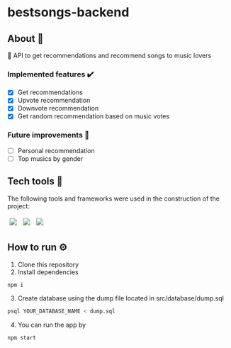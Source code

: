 # bestsongs-backend
## About 🔎
:musical_note: API to get recommendations and recommend songs to music lovers
### Implemented features :heavy_check_mark:
- [x] Get recommendations
- [x] Upvote recommendation
- [x] Downvote recommendation
- [x] Get random recommendation based on music votes
### Future improvements 🔮
- [ ] Personal recommendation
- [ ] Top musics by gender
## Tech tools 🔧
The following tools and frameworks were used in the construction of the project:<br>
<p>
  <img style='margin: 5px;' src='https://img.shields.io/badge/Node.js-339933?style=for-the-badge&logo=nodedotjs&logoColor=white'>
  <img style='margin: 5px;' src='https://img.shields.io/badge/Express.js-000000?style=for-the-badge&logo=express&logoColor=white'>
  <img style='margin: 5px;' src="https://img.shields.io/badge/PostgreSQL-316192?style=for-the-badge&logo=postgresql&logoColor=white"/>
</p>

## How to run ⚙️

1. Clone this repository
2. Install dependencies
```bash
npm i
```
3. Create database using the dump file located in src/database/dump.sql
```bash
psql YOUR_DATABASE_NAME < dump.sql
```
4. You can run the app by
```bash
npm start
```

